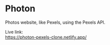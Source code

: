 # Photon
Photos website, like Pexels, using the Pexels API.  

Live link:  
https://photon-pexels-clone.netlify.app/
